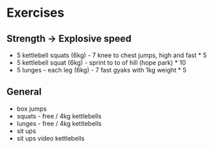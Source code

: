 # Exercises

## Strength -> Explosive speed

* 5 kettlebell squats (6kg) - 7 knee to chest jumps, high and fast * 5
* 5 kettlebell squat (6kg) - sprint to to of hill (hope park) * 10
* 5 lunges - each leg (6kg) - 7 fast gyaks with 1kg weight * 5

## General

* box jumps
* squats - free / 4kg kettlebells
* lunges - free / 4kg kettlebells
* sit ups
* sit ups video kettlebells
